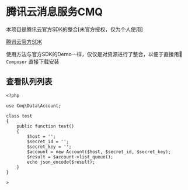 # 腾讯云消息服务CMQ

本项目是腾讯云官方SDK的整合[未官方授权，仅为个人使用]

[腾讯云官方SDK](`https://github.com/tencentyun/cmq-php-sdk`)

使用方法与官方SDK的Demo一样，仅仅是对资源进行了整合，以便于直接用 `Composer` 直接下载安装

## 查看队列列表

```
<?php

use Cmq\Data\Account;

class test
{
    public function test()
    {
        $host = '';
        $secret_id = '';
        $secret_key = '';
        $account = new Account($host, $secret_id, $secret_key);
        $result = $account->list_queue();
        echo json_encode($result);
    }
}

>
```